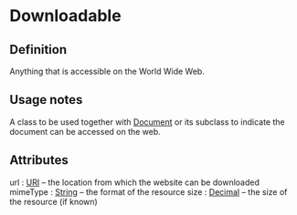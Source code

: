 # Downloadable

## Definition
Anything that is accessible on the World Wide Web.

## Usage notes
A class to be used together with [Document](../entities/Document.md) or its subclass
to indicate the document can be accessed on the web.

## Attributes
<a name="url">url : [URI](../datatypes/URI.md)</a> – the location from which the website can be downloaded
<a name="mimeType">mimeType : [String](../datatypes/String.md)</a> – the format of the resource
<a name="size">size : [Decimal](../datatypes/Decimal.md)</a> – the size of the resource (if known)
